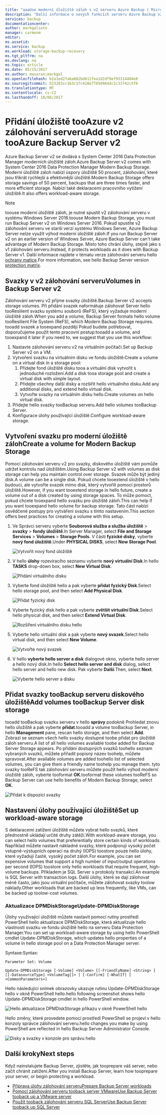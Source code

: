 ```yaml
---
title: "aaaUse moderní úložiště záloh s v2 serveru Azure Backup | Microsoft Docs"
description: "Další informace o nových funkcích serveru Azure Backup v2 hello. Tento článek popisuje, jak tooupgrade instalaci zálohování serveru."
services: backup
documentationcenter: 
author: markgalioto
manager: carmonm
editor: 
ms.assetid: 
ms.service: backup
ms.workload: storage-backup-recovery
ms.tgt_pltfrm: na
ms.devlang: na
ms.topic: article
ms.date: 05/15/2017
ms.author: masaran;markgal
ms.openlocfilehash: b2a1ed27a6a682bd611fea1d2df9ef93314404e0
ms.sourcegitcommit: 523283cc1b3c37c428e77850964dc1c33742c5f0
ms.translationtype: MT
ms.contentlocale: cs-CZ
ms.lasthandoff: 10/06/2017
---
```

# <a name="add-storage-tooazure-backup-server-v2"></a><span data-ttu-id="5a72c-104">Přidání úložiště tooAzure v2 zálohování serveru</span><span class="sxs-lookup"><span data-stu-id="5a72c-104">Add storage tooAzure Backup Server v2</span></span>

<span data-ttu-id="5a72c-105">Azure Backup Server v2 se dodává s System Center 2016 Data Protection Manager moderních úložiště záloh.</span><span class="sxs-lookup"><span data-stu-id="5a72c-105">Azure Backup Server v2 comes with System Center 2016 Data Protection Manager Modern Backup Storage.</span></span> <span data-ttu-id="5a72c-106">Moderní úložiště záloh nabízí úspory úložiště 50 procent, zálohování, které jsou třikrát rychlejší a efektivnější úložiště.</span><span class="sxs-lookup"><span data-stu-id="5a72c-106">Modern Backup Storage offers storage savings of 50 percent, backups that are three times faster, and more efficient storage.</span></span> <span data-ttu-id="5a72c-107">Nabízí také deklaracemi pracovního vytížení úložiště.</span><span class="sxs-lookup"><span data-stu-id="5a72c-107">It also offers workload-aware storage.</span></span> 

> [!NOTE]
> <span data-ttu-id="5a72c-108">toouse moderní úložiště záloh, je nutné spustit v2 zálohování serveru v systému Windows Server 2016.</span><span class="sxs-lookup"><span data-stu-id="5a72c-108">toouse Modern Backup Storage, you must run Backup Server v2 on Windows Server 2016.</span></span> <span data-ttu-id="5a72c-109">Pokud spustíte v2 zálohování serveru ve starší verzi systému Windows Server, Azure Backup Server nelze využít výhod moderní úložiště záloh.</span><span class="sxs-lookup"><span data-stu-id="5a72c-109">If you run Backup Server v2 on an earlier version of Windows Server, Azure Backup Server can't take advantage of Modern Backup Storage.</span></span> <span data-ttu-id="5a72c-110">Místo toho chrání úlohy, stejně jako s v1 zálohování serveru.</span><span class="sxs-lookup"><span data-stu-id="5a72c-110">Instead, it protects workloads as it does with Backup Server v1.</span></span> <span data-ttu-id="5a72c-111">Další informace najdete v tématu verze zálohování serveru hello [ochrany matice](backup-mabs-protection-matrix.md).</span><span class="sxs-lookup"><span data-stu-id="5a72c-111">For more information, see hello Backup Server version [protection matrix](backup-mabs-protection-matrix.md).</span></span>

## <a name="volumes-in-backup-server-v2"></a><span data-ttu-id="5a72c-112">Svazky v v2 zálohování serveru</span><span class="sxs-lookup"><span data-stu-id="5a72c-112">Volumes in Backup Server v2</span></span>

<span data-ttu-id="5a72c-113">Zálohování serveru v2 přijme svazky úložiště.</span><span class="sxs-lookup"><span data-stu-id="5a72c-113">Backup Server v2 accepts storage volumes.</span></span> <span data-ttu-id="5a72c-114">Při přidání svazek naformátuje zálohovat Server hello tooResilient svazku systému souborů (ReFS), který vyžaduje moderní úložiště záloh.</span><span class="sxs-lookup"><span data-stu-id="5a72c-114">When you add a volume, Backup Server formats hello volume tooResilient File System (ReFS), which Modern Backup Storage requires.</span></span> <span data-ttu-id="5a72c-115">tooadd svazek a tooexpand později Pokud budete potřebovat, doporučujeme použít tento pracovní postup:</span><span class="sxs-lookup"><span data-stu-id="5a72c-115">tooadd a volume, and tooexpand it later if you need to, we suggest that you use this workflow:</span></span>

1.  <span data-ttu-id="5a72c-116">Nastavte zálohování serveru v2 na virtuálním počítači.</span><span class="sxs-lookup"><span data-stu-id="5a72c-116">Set up Backup Server v2 on a VM.</span></span>
2.  <span data-ttu-id="5a72c-117">Vytvoření svazku na virtuálním disku ve fondu úložiště:</span><span class="sxs-lookup"><span data-stu-id="5a72c-117">Create a volume on a virtual disk in a storage pool:</span></span>
    1.  <span data-ttu-id="5a72c-118">Přidejte fond úložiště disku tooa a virtuální disk vytvořit s jednoduché rozložení.</span><span class="sxs-lookup"><span data-stu-id="5a72c-118">Add a disk tooa storage pool and create a virtual disk with simple layout.</span></span>
    2.  <span data-ttu-id="5a72c-119">Přidejte všechny další disky a rozšířit hello virtuálního disku.</span><span class="sxs-lookup"><span data-stu-id="5a72c-119">Add any additional disks, and extend hello virtual disk.</span></span>
    3.  <span data-ttu-id="5a72c-120">Vytvořte svazky na virtuálním disku hello.</span><span class="sxs-lookup"><span data-stu-id="5a72c-120">Create volumes on hello virtual disk.</span></span>
3.  <span data-ttu-id="5a72c-121">Přidejte hello svazky tooBackup serveru.</span><span class="sxs-lookup"><span data-stu-id="5a72c-121">Add hello volumes tooBackup Server.</span></span>
4.  <span data-ttu-id="5a72c-122">Konfigurace úlohy používající úložiště.</span><span class="sxs-lookup"><span data-stu-id="5a72c-122">Configure workload-aware storage.</span></span>

## <a name="create-a-volume-for-modern-backup-storage"></a><span data-ttu-id="5a72c-123">Vytvoření svazku pro moderní úložiště záloh</span><span class="sxs-lookup"><span data-stu-id="5a72c-123">Create a volume for Modern Backup Storage</span></span>

<span data-ttu-id="5a72c-124">Pomocí zálohování serveru v2 pro svazky, diskového úložiště vám pomůže udržet kontrolu nad úložištěm.</span><span class="sxs-lookup"><span data-stu-id="5a72c-124">Using Backup Server v2 with volumes as disk storage can help you maintain control over storage.</span></span> <span data-ttu-id="5a72c-125">Svazek může být jediný disk.</span><span class="sxs-lookup"><span data-stu-id="5a72c-125">A volume can be a single disk.</span></span> <span data-ttu-id="5a72c-126">Pokud chcete tooextend úložiště v hello budoucí, ale vytvořte svazek mimo disk, který vytvořili pomocí prostorů úložiště.</span><span class="sxs-lookup"><span data-stu-id="5a72c-126">However, if you want tooextend storage in hello future, create a volume out of a disk created by using storage spaces.</span></span> <span data-ttu-id="5a72c-127">To může pomoct, pokud chcete tooexpand hello svazku pro úložiště záloh.</span><span class="sxs-lookup"><span data-stu-id="5a72c-127">This can help if you want tooexpand hello volume for backup storage.</span></span> <span data-ttu-id="5a72c-128">Tato část nabízí osvědčené postupy pro vytváření svazku s tímto nastavením.</span><span class="sxs-lookup"><span data-stu-id="5a72c-128">This section offers best practices for creating a volume with this setup.</span></span>

1. <span data-ttu-id="5a72c-129">Ve Správci serveru vyberte **Souborová služba a služba úložiště** > **svazky** > **fondy úložiště**.</span><span class="sxs-lookup"><span data-stu-id="5a72c-129">In Server Manager, select **File and Storage Services** > **Volumes** > **Storage Pools**.</span></span> <span data-ttu-id="5a72c-130">V části **fyzické disky**, vyberte **nový fond úložiště**.</span><span class="sxs-lookup"><span data-stu-id="5a72c-130">Under **PHYSICAL DISKS**, select **New Storage Pool**.</span></span> 

    ![Vytvořit nový fond úložiště](./media/backup-mabs-add-storage/mabs-add-storage-1.png)

2. <span data-ttu-id="5a72c-132">V hello **úlohy** rozevíracího seznamu vyberte **nový virtuální Disk**.</span><span class="sxs-lookup"><span data-stu-id="5a72c-132">In hello **TASKS** drop-down box, select **New Virtual Disk**.</span></span>

    ![Přidání virtuálního disku](./media/backup-mabs-add-storage/mabs-add-storage-2.png)

3. <span data-ttu-id="5a72c-134">Vyberte fond úložiště hello a pak vyberte **přidat fyzický Disk**.</span><span class="sxs-lookup"><span data-stu-id="5a72c-134">Select hello storage pool, and then select **Add Physical Disk**.</span></span>

    ![Přidat fyzický disk](./media/backup-mabs-add-storage/mabs-add-storage-3.png)

4. <span data-ttu-id="5a72c-136">Vyberte fyzický disk hello a pak vyberte **zvětšit virtuální Disk**.</span><span class="sxs-lookup"><span data-stu-id="5a72c-136">Select hello physical disk, and then select **Extend Virtual Disk**.</span></span>

    ![Rozšíření virtuálního disku hello](./media/backup-mabs-add-storage/mabs-add-storage-4.png)

5. <span data-ttu-id="5a72c-138">Vyberte hello virtuální disk a pak vyberte **nový svazek**.</span><span class="sxs-lookup"><span data-stu-id="5a72c-138">Select hello virtual disk, and then select **New Volume**.</span></span>

    ![Vytvořte nový svazek](./media/backup-mabs-add-storage/mabs-add-storage-5.png)

6. <span data-ttu-id="5a72c-140">V hello **vyberte hello server a disk** dialogové okno, vyberte hello server a hello nový disk.</span><span class="sxs-lookup"><span data-stu-id="5a72c-140">In hello **Select hello server and disk** dialog, select hello server and hello new disk.</span></span> <span data-ttu-id="5a72c-141">Pak vyberte **Další**.</span><span class="sxs-lookup"><span data-stu-id="5a72c-141">Then, select **Next**.</span></span>

    ![Vyberte hello server a disku](./media/backup-mabs-add-storage/mabs-add-storage-6.png)

## <a name="add-volumes-toobackup-server-disk-storage"></a><span data-ttu-id="5a72c-143">Přidat svazky tooBackup serveru diskového úložiště</span><span class="sxs-lookup"><span data-stu-id="5a72c-143">Add volumes tooBackup Server disk storage</span></span>

<span data-ttu-id="5a72c-144">tooadd tooBackup svazku serveru v hello **správy** podokně Prohledat znovu hello úložiště a pak vyberte **přidat**.</span><span class="sxs-lookup"><span data-stu-id="5a72c-144">tooadd a volume tooBackup Server, in hello **Management** pane, rescan hello storage, and then select **Add**.</span></span> <span data-ttu-id="5a72c-145">Zobrazí se seznam všech hello svazky dostupné toobe přidat pro úložiště záloh serveru.</span><span class="sxs-lookup"><span data-stu-id="5a72c-145">A list of all hello volumes available toobe added for Backup Server Storage appears.</span></span> <span data-ttu-id="5a72c-146">Po přidání dostupných svazků toohello seznam vybraných svazků, můžete přiřadit popisný název toohelp, můžete spravovat.</span><span class="sxs-lookup"><span data-stu-id="5a72c-146">After available volumes are added toohello list of selected volumes, you can give them a friendly name toohelp you manage them.</span></span> <span data-ttu-id="5a72c-147">tyto svazky tooReFS tak zálohování serveru můžete použít hello výhod moderní úložiště záloh, vyberte tooformat **OK**.</span><span class="sxs-lookup"><span data-stu-id="5a72c-147">tooformat these volumes tooReFS so Backup Server can use hello benefits of Modern Backup Storage, select **OK**.</span></span>

![Přidat k dispozici svazky](./media/backup-mabs-add-storage/mabs-add-storage-7.png)

## <a name="set-up-workload-aware-storage"></a><span data-ttu-id="5a72c-149">Nastavení úlohy používající úložiště</span><span class="sxs-lookup"><span data-stu-id="5a72c-149">Set up workload-aware storage</span></span>

<span data-ttu-id="5a72c-150">S deklaracemi zatížení úložiště můžete vybrat hello svazků, které přednostně ukládají určité druhy zátěží.</span><span class="sxs-lookup"><span data-stu-id="5a72c-150">With workload-aware storage, you can select hello volumes that preferentially store certain kinds of workloads.</span></span> <span data-ttu-id="5a72c-151">Například můžete nastavit nákladné svazky, které podporují vysoký počet vstupně-výstupních operací na druhý (IOPS) toostore pouze hello úlohy, které vyžadují časté, vysoký počet záloh.</span><span class="sxs-lookup"><span data-stu-id="5a72c-151">For example, you can set expensive volumes that support a high number of input/output operations per second (IOPS) toostore only hello workloads that require frequent, high-volume backups.</span></span> <span data-ttu-id="5a72c-152">Příkladem je SQL Server s protokoly transakcí.</span><span class="sxs-lookup"><span data-stu-id="5a72c-152">An example is SQL Server with transaction logs.</span></span> <span data-ttu-id="5a72c-153">Další úlohy, které se dají zálohovat méně často, jako jsou virtuální počítače, můžete zálohovat svazky toolow náklady.</span><span class="sxs-lookup"><span data-stu-id="5a72c-153">Other workloads that are backed up less frequently, like VMs, can be backed up toolow-cost volumes.</span></span>

### <a name="update-dpmdiskstorage"></a><span data-ttu-id="5a72c-154">Aktualizace DPMDiskStorage</span><span class="sxs-lookup"><span data-stu-id="5a72c-154">Update-DPMDiskStorage</span></span>

<span data-ttu-id="5a72c-155">Úlohy využívající úložiště můžete nastavit pomocí rutiny prostředí PowerShell hello aktualizace DPMDiskStorage, která aktualizuje hello vlastnosti svazku ve fondu úložiště hello na serveru Data Protection Manager.</span><span class="sxs-lookup"><span data-stu-id="5a72c-155">You can set up workload-aware storage by using hello PowerShell cmdlet Update-DPMDiskStorage, which updates hello properties of a volume in hello storage pool on a Data Protection Manager server.</span></span>

<span data-ttu-id="5a72c-156">Syntaxe:</span><span class="sxs-lookup"><span data-stu-id="5a72c-156">Syntax:</span></span>

`Parameter Set: Volume`

```
Update-DPMDiskStorage [-Volume] <Volume> [[-FriendlyName] <String> ] [[-DatasourceType] <VolumeTag[]> ] [-Confirm] [-WhatIf] [ <CommonParameters>]
```
<span data-ttu-id="5a72c-157">Hello následující snímek obrazovky ukazuje rutinu Update-DPMDiskStorage hello v okně PowerShell hello.</span><span class="sxs-lookup"><span data-stu-id="5a72c-157">hello following screenshot shows hello Update-DPMDiskStorage cmdlet in hello PowerShell window.</span></span>

![Hello aktualizace DPMDiskStorage příkazu v okně PowerShell hello](./media/backup-mabs-add-storage/mabs-add-storage-8.png)

<span data-ttu-id="5a72c-159">Hello změny, které provedete pomocí prostředí PowerShell se projeví v hello konzoly správce zálohování serveru.</span><span class="sxs-lookup"><span data-stu-id="5a72c-159">hello changes you make by using PowerShell are reflected in hello Backup Server Administrator Console.</span></span>

![Disky a svazky v konzole pro správu hello](./media/backup-mabs-add-storage/mabs-add-storage-9.png)

## <a name="next-steps"></a><span data-ttu-id="5a72c-161">Další kroky</span><span class="sxs-lookup"><span data-stu-id="5a72c-161">Next steps</span></span>
<span data-ttu-id="5a72c-162">Když nainstalujete Backup Server, zjistěte, jak tooprepare váš server, nebo začít chránit zatížení.</span><span class="sxs-lookup"><span data-stu-id="5a72c-162">After you install Backup Server, learn how tooprepare your server, or begin protecting a workload.</span></span>

- [<span data-ttu-id="5a72c-163">Příprava úlohy zálohování serveru</span><span class="sxs-lookup"><span data-stu-id="5a72c-163">Prepare Backup Server workloads</span></span>](backup-azure-microsoft-azure-backup.md)
- [<span data-ttu-id="5a72c-164">Pomocí zálohování serveru tooback server VMware</span><span class="sxs-lookup"><span data-stu-id="5a72c-164">Use Backup Server tooback up a VMware server</span></span>](backup-azure-backup-server-vmware.md)
- [<span data-ttu-id="5a72c-165">Použít tooback zálohování serveru SQL Server</span><span class="sxs-lookup"><span data-stu-id="5a72c-165">Use Backup Server tooback up SQL Server</span></span>](backup-azure-sql-mabs.md)

